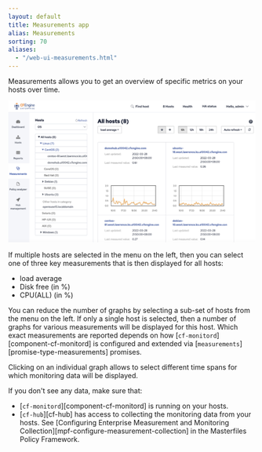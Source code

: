 ```yaml
---
layout: default
title: Measurements app
alias: Measurements
sorting: 70
aliases:
  - "/web-ui-measurements.html"
---
```


Measurements allows you to get an overview of specific metrics on your hosts over time.

<img src="Mission-Portal-Monitoring-1.png" alt="Monitoring" width="650px">

If multiple hosts are selected in the menu on the left, then you can select one of three key measurements that is then displayed for all hosts:

- load average
- Disk free (in %)
- CPU(ALL) (in %)

You can reduce the number of graphs by selecting a sub-set of hosts from the menu on the left. If only a
single host is selected, then a number of graphs for various measurements will be displayed for this host. Which exact measurements are reported depends on how [`cf-monitord`][component-cf-monitord] is configured and extended via [`measurements`][promise-type-measurements] promises.

Clicking on an individual graph allows to select different time spans for which monitoring data will be displayed.

<!-- TODO - need screenshots, explanations of the zoom-in graphs, some explanation of the statistics etc -->

If you don't see any data, make sure that:

- [`cf-monitord`][component-cf-monitord] is running on your hosts.
- [`cf-hub`][cf-hub] has access to collecting the monitoring data from your hosts. See [Configuring Enterprise Measurement and Monitoring Collection][mpf-configure-measurement-collection] in the Masterfiles Policy Framework.

